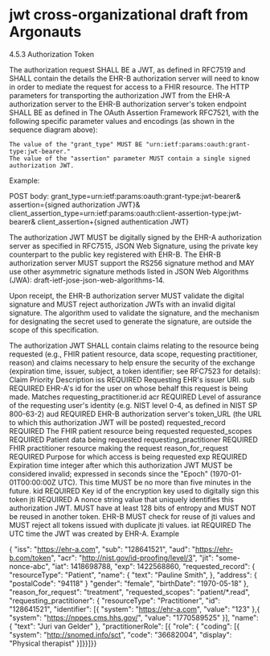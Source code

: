 jwt cross-organizational draft from Argonauts
=========

 4.5.3 Authorization Token

The authorization request SHALL BE a JWT, as defined in RFC7519 and SHALL contain the details the EHR-B authorization server will need to know in order to mediate the request for access to a FHIR resource. The HTTP parameters for transporting the authorization JWT from the EHR-A authorization server to the EHR-B authorization server's token endpoint SHALL BE as defined in The OAuth Assertion Framework RFC7521, with the following specific parameter values and encodings (as shown in the sequence diagram above):

    The value of the "grant_type" MUST BE "urn:ietf:params:oauth:grant-type:jwt-bearer."
    The value of the "assertion" parameter MUST contain a single signed authorization JWT.

Example:

POST body: 
grant_type=urn:ietf:params:oauth:grant-type:jwt-bearer&
assertion={signed authorization JWT}&
client_assertion_type=urn:ietf:params:oauth:client-assertion-type:jwt-bearer&
client_assertion+{signed authentication JWT}

The authorization JWT MUST be digitally signed by the EHR-A authorization server as specified in RFC7515, JSON Web Signature, using the private key counterpart to the public key registered with EHR-B. The EHR-B authorization server MUST support the RS256 signature method and MAY use other asymmetric signature methods listed in JSON Web Algorithms (JWA): draft-ietf-jose-json-web-algorithms-14.

Upon receipt, the EHR-B authorization server MUST validate the digital signature and MUST reject authorization JWTs with an invalid digital signature. The algorithm used to validate the signature, and the mechanism for designating the secret used to generate the signature, are outside the scope of this specification.

The authorization JWT SHALL contain claims relating to the resource being requested (e.g., FHIR patient resource, data scope, requesting practitioner, reason) and claims necessary to help ensure the security of the exchange (expiration time, issuer, subject, a token identifier; see RFC7523 for details):
Claim 	Priority 	Description
iss 	REQUIRED 	Requesting EHR's issuer URI.
sub 	REQUIRED 	EHR-A's id for the user on whose behalf this request is being made. Matches requesting_practitioner.id
acr 	REQUIRED 	Level of assurance of the requesting user's identity (e.g. NIST level 0-4, as defined in NIST SP 800-63-2)
aud 	REQUIRED 	EHR-B authorization server's token_URL (the URL to which this authorization JWT will be posted)
requested_record 	REQUIRED 	The FHIR patient resource being requested
requested_scopes 	REQUIRED 	Patient data being requested
requesting_practitioner 	REQUIRED 	FHIR practitioner resource making the request
reason_for_request 	REQUIRED 	Purpose for which access is being requested
exp 	REQUIRED 	Expiration time integer after which this authorization JWT MUST be considered invalid; expressed in seconds since the "Epoch" (1970-01-01T00:00:00Z UTC). This time MUST be no more than five minutes in the future.
kid 	REQUIRED 	Key id of the encryption key used to digitally sign this token
jti 	REQUIRED 	A nonce string value that uniquely identifies this authorization JWT. MUST have at least 128 bits of entropy and MUST NOT be reused in another token. EHR-B MUST check for reuse of jti values and MUST reject all tokens issued with duplicate jti values.
iat 	REQUIRED 	The UTC time the JWT was created by EHR-A.
Example

{
  "iss": "https://ehr-a.com",
  "sub": "128641521",
  "aud": "https://ehr-b.com/token",
  "acr": "http://nist.gov/id-proofing/level/3",
  "jit": "some-nonce-abc",
  "iat": 1418698788,
  "exp": 1422568860,
  "requested_record": {
    "resourceType": "Patient",
    "name": {
      "text": "Pauline Smith",
    },
    "address": {
      "postalCode": "94118"
    }
    "gender": "female",
    "birthDate": "1970-05-18"
  },
  "reason_for_request": "treatment",
  "requested_scopes": "patient/*.read",
  "requesting_practitioner": {
    "resourceType": "Practitioner",
    "id": "128641521",
    "identifier": [{
      "system": "https://ehr-a.com",
      "value": "123"
    },{
      "system": "https://nppes.cms.hhs.gov/",
      "value": "1770589525"
    }],
    "name": {
      "text": "Juri van Gelder"
    },
    "practitionerRole": [{
      "role": {
        "coding": [{
          "system": "http://snomed.info/sct",
          "code": "36682004",
          "display": "Physical therapist"
        }]}}]}}
